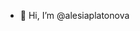 - 👋 Hi, I’m @alesiaplatonova


<!---
alesiaplatonova/alesiaplatonova is a ✨ special ✨ repository because its `README.md` (this file) appears on your GitHub profile.
You can click the Preview link to take a look at your changes.
--->
